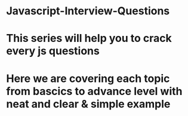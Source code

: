 # Javascript-Interview-Questions

# This series will help you to crack every js questions

# Here we are covering each topic from bascics to advance level with neat and clear & simple example
